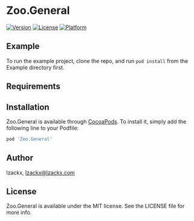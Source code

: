 # Zoo.General

[![Version](https://img.shields.io/cocoapods/v/Zoo.General.svg?style=flat)](https://cocoapods.org/pods/Zoo.General)
[![License](https://img.shields.io/cocoapods/l/Zoo.General.svg?style=flat)](https://cocoapods.org/pods/Zoo.General)
[![Platform](https://img.shields.io/cocoapods/p/Zoo.General.svg?style=flat)](https://cocoapods.org/pods/Zoo.General)

## Example

To run the example project, clone the repo, and run `pod install` from the Example directory first.

## Requirements

## Installation

Zoo.General is available through [CocoaPods](https://cocoapods.org). To install
it, simply add the following line to your Podfile:

```ruby
pod 'Zoo.General'
```

## Author

lzackx, lzackx@lzackx.com

## License

Zoo.General is available under the MIT license. See the LICENSE file for more info.
